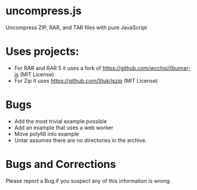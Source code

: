 # uncompress.js
Uncompress ZIP, RAR, and TAR files with pure JavaScript

# Uses projects:
* For RAR and RAR 5 it uses a fork of https://github.com/wcchoi/libunrar-js (MIT License)
* For Zip it uses https://github.com/Stuk/jszip (MIT License)

# Bugs
* Add the most trivial example possible
* Add an example that uses a web worker
* Move polyfill into example
* Untar assumes there are no directories in the archive.

# Bugs and Corrections
Please report a Bug if you suspect any of this information is wrong.
